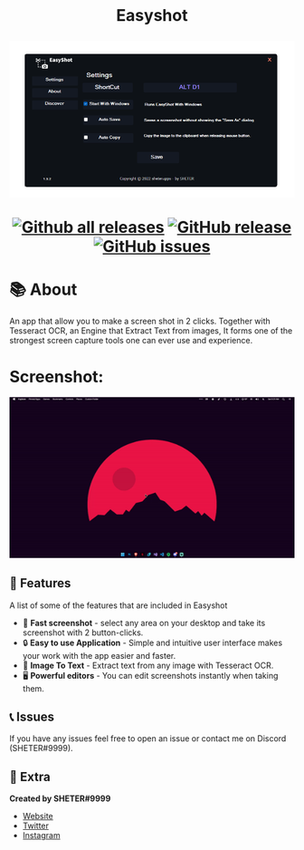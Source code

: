 <h1 align="center">
    <br>
    <p>Easyshot</p>
<img src="./ScreenShot(13).png">
    
[![Github all releases](https://img.shields.io/github/downloads/SHETER0/EasyShot/Total.svg?style=for-the-badge)](https://GitHub.com/SHETER0/EasyShot/releases/) [![GitHub release](https://img.shields.io/github/release/SHETER0/EasyShot.svg?style=for-the-badge)](https://GitHub.com/SHETER0/EasyShot/releases/) [![GitHub issues](https://img.shields.io/github/issues/SHETER0/EasyShot.svg?style=for-the-badge)](https://GitHub.com/SHETER0/EasyShot/issues/) 


</h1>

# 📚 About
An app that allow you to make a screen shot in 2 clicks. Together with Tesseract OCR, an Engine that Extract Text from images, It forms one of the strongest screen capture tools one can ever use and experience.

# Screenshot:
<img src="./ezgif-1-c597d804f8.gif">


## 🧰 Features
A list of some of the features that are included in Easyshot
* 🔐 **Fast screenshot** - select any area on your desktop and take its screenshot with 2 button-clicks.
* 🔒 **Easy to use Application** - Simple and intuitive user interface makes your work with the app easier and faster.
* 💎 **Image To Text** - Extract text from any image with Tesseract OCR.
* 🖥️ **Powerful editors** - You can edit screenshots instantly when taking them.


## 📞 Issues
If you have any issues feel free to open an issue or contact me on Discord (SHETER#9999).

## 🧲 Extra
__Created by SHETER#9999__
* [Website](https://sheterapps.com)
* [Twitter](https://twitter.com/SHETER9)
* [Instagram](https://www.instagram.com/sheter0/)
</br>
